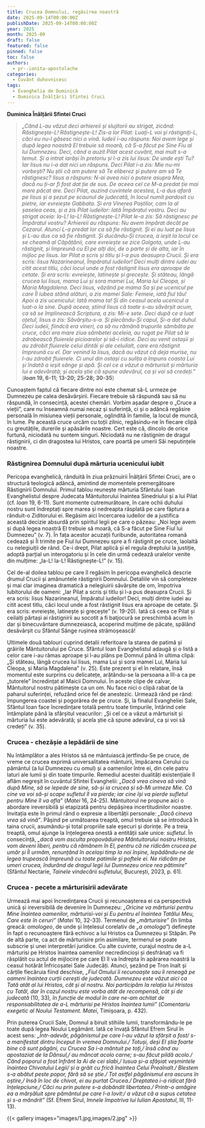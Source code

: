 ```yaml
---
title: Crucea Domnului, regăsirea noastră
date: 2025-09-14T00:00:00Z
publishDate: 2025-09-14T00:00:00Z
year: 2025
month: 2025-09
draft: false
featured: false
pinned: false
toc: false
authors:
  - pr--ionita-apostolache
categories:
  - Cuvânt duhovnicesc
tags:
  - Evanghelia de Duminică
  - Duminica Înălțării Sfintei Cruci
---
```

**Duminica Înălțării Sfintei Cruci**

> _„Când L-au văzut deci arhiereii și slujitorii au strigat, zicând: Răstignește-L! Răstignește-L! Zis-a lor Pilat: Luați-L voi și răstigniți-L, căci eu nu-I găsesc nici o vină. Iudeii i-au răspuns: Noi avem lege și după legea noastră El trebuie să moară, că S-a făcut pe Sine Fiu al lui Dumnezeu. Deci, când a auzit Pilat acest cuvânt, mai mult s-a temut. Și a intrat iarăși în pretoriu și I-a zis lui Iisus: De unde ești Tu? Iar Iisus nu i-a dat nici un răspuns. Deci Pilat i-a zis: Mie nu-mi vorbești? Nu știi că am putere să Te eliberez și putere am să Te răstignesc? Iisus a răspuns: N-ai avea nici o putere asupra Mea, dacă nu ți-ar fi fost dat ție de sus. De aceea cel ce M-a predat ție mai mare păcat are. Deci Pilat, auzind cuvintele acestea, L-a dus afară pe Iisus și a șezut pe scaunul de judecată, în locul numit pardosit cu pietre, iar evreiește Gabbata. Și era Vinerea Paștilor, cam la al șaselea ceas, și a zis Pilat iudeilor: Iată Împăratul vostru. Deci au strigat aceia: Ia-L! Ia-L! Răstignește-L! Pilat le-a zis: Să răstignesc pe Împăratul vostru? Arhiereii au răspuns: Nu avem împărat decât pe Cezarul. Atunci L-a predat lor ca să fie răstignit. Și ei au luat pe Iisus și L-au dus ca să fie răstignit. Și ducându-Și crucea, a ieșit la locul ce se cheamă al Căpățânii, care evreiește se zice Golgota, unde L-au răstignit, și împreună cu El pe alți doi, de o parte și de alta, iar în mijloc pe Iisus. Iar Pilat a scris și titlu și l-a pus deasupra Crucii. Și era scris: Iisus Nazarineanul, Împăratul iudeilor! Deci mulți dintre iudei au citit acest titlu, căci locul unde a fost răstignit Iisus era aproape de cetate. Și era scris: evreiește, latinește și grecește. Și stăteau, lângă crucea lui Iisus, mama Lui și sora mamei Lui, Maria lui Cleopa, și Maria Magdalena. Deci Iisus, văzând pe mama Sa și pe ucenicul pe care Îl iubea stând alături, a zis mamei Sale: Femeie, iată fiul tău! Apoi a zis ucenicului: Iată mama ta! Și din ceasul acela ucenicul a luat-o la sine. După aceea, știind Iisus că toate s-au săvârșit acum, ca să se împlinească Scriptura, a zis: Mi-e sete. Deci după ce a luat oțetul, Iisus a zis: Săvârșitu-s-a. Și plecându-Și capul, Și-a dat duhul. Deci iudeii, fiindcă era vineri, ca să nu rămână trupurile sâmbăta pe cruce, căci era mare ziua sâmbetei aceleia, au rugat pe Pilat să le zdrobească fluierele picioarelor și să-i ridice. Deci au venit ostașii și au zdrobit fluierele celui dintâi și ale celuilalt, care era răstignit împreună cu el. Dar venind la Iisus, dacă au văzut că deja murise, nu I-au zdrobit fluierele. Ci unul din ostași cu sulița a împuns coasta Lui și îndată a ieșit sânge și apă. Și cel ce a văzut a mărturisit și mărturia lui e adevărată; și acela știe că spune adevărul, ca și voi să credeți.”_ (**_Ioan_ 19, 6-11; 13-20; 25-28; 30-35**)

Cunoaștem faptul că fiecare dintre noi este chemat să-L urmeze pe Dumnezeu pe calea desăvârșirii. Fiecare trebuie să răspundă sau să nu răspundă, în consecință, acestei chemări. Vorbim așadar despre o „Cruce a vieții”, care nu înseamnă numai necaz și suferință, ci și o adâncă regăsire personală în misiunea vieții personale, oglindită în familie, la locul de muncă, în lume. Pe această cruce urcăm cu toții zilnic, regăsindu-ne în fiecare clipă cu greutățile, durerile și apăsările noastre. Cert este că, dincolo de orice furtună, niciodată nu suntem singuri. Niciodată nu ne răstignim de dragul răstignirii, ci din dragostea lui Hristos, care poartă pe umerii Săi neputințele noastre.

### Răstignirea Domnului după mărturia ucenicului iubit

Pericopa evanghelică, rânduită în ziua prăznuirii Înălțării Sfintei Cruci, are o structură teologică adâncă, amintind de momentele premergătoare Răstignirii Domnului. Primul tablou reunește mărturia Sfântului Ioan Evanghelistul despre Judecata Mântuitorului înaintea Sinedriului și a lui Pilat (cf. _Ioan_ 19, 6-11). Sunt momente cutremurătoare, în care ochii duhului nostru sunt îndreptați spre marea și nedreapta răsplată pe care făptura a rânduit-o Ziditorului ei. Regăsim aici încercarea iudeilor de a justifica această decizie absurdă prin spiritul legii pe care o păzeau: „Noi lege avem și după legea noastră El trebuie să moară, că S-a făcut pe Sine Fiul lui Dumnezeu” (v. 7). În fața acestor acuzații furibunde, autoritatea romană cedează și Îl trimite pe Fiul lui Dumnezeu spre a fi răstignit pe cruce, laolaltă cu nelegiuiții de rând. Ce-i drept, Pilat aplică și el regula dreptului la justiție, adoptă parțial un interogatoriu și în cele din urmă cedează uralelor venite din mulțime: „Ia-L! Ia-L! Răstignește-L!” (v. 15).

Cel de-al doilea tablou pe care îl regăsim în pericopa evanghelică descrie drumul Crucii și amănuntele răstignirii Domnului. Detaliile vin să completeze și mai clar imaginea dramatică a nelegiuirii săvârșite de om, împotriva Iubitorului de oameni: „Iar Pilat a scris și titlu și l-a pus deasupra Crucii. Și era scris: Iisus Nazarineanul, Împăratul iudeilor! Deci, mulți dintre iudei au citit acest titlu, căci locul unde a fost răstignit Iisus era aproape de cetate. Și era scris: evreiește, latinește și grecește” (v. 19-20). Iată că ceea ce Pilat și ceilalți părtași ai răstignirii au socotit a fi batjocură se preschimbă acum în dar și binecuvântare dumnezeiască, acoperind mulțime de păcate, spălând desăvârșit cu Sfântul Sânge rușinea strămoșească!

Ultimele două tablouri cuprind detalii referitoare la starea de patimă și grăirile Mântuitorului pe Cruce. Sfântul Ioan Evanghelistul adaugă și o listă a celor care i-au rămas aproape și l-au plâns pe Domnul până în ultima clipă: „Și stăteau, lângă crucea lui Iisus, mama Lui și sora mamei Lui, Maria lui Cleopa, și Maria Magdalena” (v. 25). Este prezent și el în relatare, însă momentul este surprins cu delicatețe, arătându-se la persoana a III-a ca pe „tutorele” încredințat al Maicii Domnului. În aceste clipe de calvar, Mântuitorul nostru pătimește ca un om. Nu face nici o clipă rabat de la paharul suferinței, refuzând orice fel de anestezic. Urmează rând pe rând: împungerea coastei și pogorârea de pe cruce. Și, la finalul Evangheliei Sale, Sfântul Ioan face încredințare totală pentru toate timpurile, întărind cele întâmplate până la sfârșitul veacurilor: „Și cel ce a văzut a mărturisit și mărturia lui este adevărată; și acela știe că spune adevărul, ca și voi să credeți” (v. 35).

### Crucea - chezășie a lepădării de sine

Nu întâmplător a ales Hristos să ne mântuiască jertfindu-Se pe cruce, de vreme ce crucea exprimă universalitatea mântuirii, împăcarea Cerului cu pământul (a lui Dumnezeu cu omul) și a oamenilor între ei, din cele patru laturi ale lumii și din toate timpurile. Remediul acestei dualități existențiale îl aflăm negreșit în cuvântul Sfintei Evanghelii: _„Dacă vrea cineva să vină după Mine, să se lepede de sine, să-și ia crucea și să-Mi urmeze Mie. Că cine va voi să-și scape sufletul îl va pierde; iar cine își va pierde sufletul pentru Mine îl va afla”_ (_Matei_ 16, 24-25). Mântuitorul ne propune aici o abordare ireversibilă și etapizată pentru depășirea incertitudinilor noastre. Invitația este în primul rând o expresie a libertății personale: _„Dacă cineva vrea să vină”_. Pășind pe următoarea treaptă, omul trebuie să se introducă în taina crucii, asumându-și total propriile sale eșecuri și dorințe. Pe a treia treaptă, omul ajunge la înțelegerea onestă a entității sale unice: _sufletul_. În consecință, _„dacă vom asculta propovăduirea Mântuitorului nostru Hristos, vom deveni liberi, pentru că rămânem în El, pentru că ne ridicăm crucea pe umăr și Îl urmăm, renunțând în același timp la noi înșine, lepădându-ne de legea trupească împreună cu toate patimile și poftele ei. Ne ridicăm pe umeri crucea, îndurând de dragul legii lui Dumnezeu orice rea pătimire”_ (Sfântul Nectarie, _Tainele vindecării sufletului_, București, 2023, p. 61).

### Crucea - pecete a mărturisirii adevărate

Urmează mai apoi încredințarea Crucii și recunoașterea ei ca perspectivă unică și ireversibilă de devenire în Dumnezeu: _„Oricine va mărturisi pentru Mine înaintea oamenilor, mărturisi-voi și Eu pentru el înaintea Tatălui Meu, Care este în ceruri”_ (_Matei_ 10, 32-33). Termenul de _„mărturisire”_ (în limba greacă: _omologeo_, de unde și înțelesul corelativ de _„a omologa”_) definește în fapt o recunoaștere fără echivoc a lui Hristos ca Dumnezeu și Stăpân. Pe de altă parte, ca act de mărturisire prin asimilare, termenul se poate subscrie și unei interpretări juridice. Cu alte cuvinte, curajul nostru de a-L mărturisi pe Hristos înaintea oamenilor necredincioși și desfrânați va fi răsplătit cu actul de mijlocire pe care El îl va îndrepta în apărarea noastră la ceasul hotărât Înfricoșatei Sale Judecăți. Atunci, șezând pe Tron înalt și cărțile fiecăruia fiind deschise, _„Fiul Omului îi recunoaște sau îi reneagă pe oameni înaintea curții cerești de judecată. Dumnezeu este văzut aici ca Tată atât al lui Hristos, cât și al nostru. Noi participăm la relația lui Hristos cu Tatăl, dar în cazul nostru este vorba atât de recompensă, cât și de judecată_ (10, 33)_, în funcție de modul în care ne-am achitat de responsabilitatea de a-L mărturisi pe Hristos înaintea lumii”_ (_Comentariu exegetic al Noului Testament. Matei_, Timișoara, p. 432).

Prin puterea Crucii Sale, Domnul a biruit stihiile lumii, transformându-le pe toate după legea Noului Legământ. Iată ce învață Sfântul Efrem Sirul în acest sens: _„Într-adevăr, păgânismul pe care l-au văzut la sfârșit a fost/ s-a manifestat dintru început în vremea Domnului./ Totuși, deși El știa foarte bine că sunt păgâni, cu Crucea Sa i-a mântuit pe toți,/ însă când au apostaziat de la Dânsul,/ au mâncat acolo carne; s-au făcut pildă acolo./ Când poporul a fost înfrânt la Ai de cei slabi,/ Iusua și-a sfâșiat veșmintele înaintea Chivotului Legii/ și a grăit cu frică înaintea Celui Preaînalt./ Blestem s-a abătut peste popor, fără să se știe./ Tot astfel păgânismul era ascuns în oștire,/ însă în loc de chivot, ei au purtat Crucea./ Dreptatea i-a ridicat fără înțelepciune,/ Căci nu prin putere s-a dobândit libertatea./ Printr-o amăgire ea a mărșăluit spre pământul pe care l-a lovit:/ a văzut că a supus cetatea și s-a mândrit”_ (Sf. Efrem Sirul, _Imnele împotriva lui Iulian Apostatul_, III, 11-13).

{{< gallery images="images/1.jpg,images/2.jpg" >}}